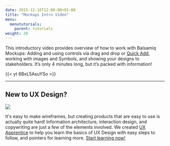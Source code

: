 ```yaml
---
date: 2015-12-16T12:00:00+01:00
title: "Mockups Intro Video"
menu:
  menututorials:
    parent: tutorials
weight: 20
---
```


This introductory video provides overview of how to work with Balsamiq Mockups: Adding and using controls via drag and drop or [Quick Add](http://support.balsamiq.com/customer/portal/articles/109151#quickadd), working with images and Symbols, and showing your designs to stakeholders. It’s only 4 minutes long, but it’s packed with information!

{{< yt 6BxL5AsuYSo >}}

* * *

## New to UX Design?

[![](https://media.balsamiq.com/img/support/resources/uxapprentice.png)](http://www.uxapprentice.com)

It's easy to make wireframes, but creating products that are easy to use is actually quite hard! Information architecture, interaction design, and copywriting are just a few of the elements involved. We created [UX Apprentice](http://www.uxapprentice.com) to help you learn the basics of UX Design with easy steps to follow, and pointers for learning more. [Start learning now!](http://www.uxapprentice.com)
